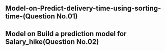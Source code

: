 ## Model-on-Predict-delivery-time-using-sorting-time-(Question No.01)
## Model on Build a prediction model for Salary_hike(Question No.02)
